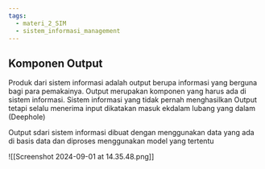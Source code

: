 ```yaml
---
tags:
  - materi_2_SIM
  - sistem_informasi_management
---
```

## Komponen Output

Produk dari sistem informasi adalah output berupa informasi yang berguna bagi para pemakainya. Output merupakan komponen yang harus ada di sistem informasi. Sistem informasi yang tidak pernah menghasilkan Output tetapi selalu menerima input dikatakan masuk ekdalam lubang yang dalam (Deephole)

Output sdari sistem informasi dibuat dengan menggunakan data yang ada di basis data dan diproses menggunakan model yang tertentu

![[Screenshot 2024-09-01 at 14.35.48.png]]

